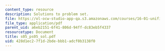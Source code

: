 ```yaml
---
content_type: resource
description: Solutions to problem set.
file: https://ol-ocw-studio-app-qa.s3.amazonaws.com/courses/16-01-unified-engineering-i-ii-iii-iv-fall-2005-spring-2006/428d1ec27f1d2bdebbb1adcf0b3138f0_s05_ps05_sol.pdf
file_type: application/pdf
parent_uid: a6eb2151-6f41-806d-94ff-dc83eb5f4337
resourcetype: Document
title: s05_ps05_sol.pdf
uid: 428d1ec2-7f1d-2bde-bbb1-adcf0b3138f0
---
```


